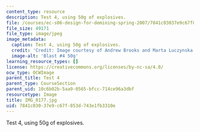 ```yaml
---
content_type: resource
description: Test 4, using 50g of explosives.
file: /courses/ec-s06-design-for-demining-spring-2007/7841c03037e9c67f853d743e1fb3310e_IMG_0177.jpg
file_size: 49171
file_type: image/jpeg
image_metadata:
  caption: Test 4, using 50g of explosives.
  credit: 'Credit: Image courtesy of Andrew Brooks and Marta Luczynska.'
  image-alt: 'Blast #4 50g'
learning_resource_types: []
license: https://creativecommons.org/licenses/by-nc-sa/4.0/
ocw_type: OCWImage
parent_title: Test 4
parent_type: CourseSection
parent_uid: 10c6b02b-5aa9-0565-bfcc-714ce96a3dbf
resourcetype: Image
title: IMG_0177.jpg
uid: 7841c030-37e9-c67f-853d-743e1fb3310e
---
```

Test 4, using 50g of explosives.
